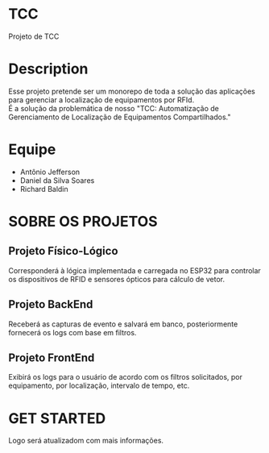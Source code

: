 # TCC
Projeto de TCC

# Description

Esse projeto pretende ser um monorepo de toda a solução das aplicações para gerenciar a localização de equipamentos por RFId.
<br>É a solução da problemática de nosso "TCC: Automatização de Gerenciamento de Localização de Equipamentos Compartilhados."

# Equipe

- Antônio Jefferson
- Daniel da Silva Soares
- Richard Baldin

# SOBRE OS PROJETOS

## Projeto Físico-Lógico

Corresponderá à lógica implementada e carregada no ESP32 para controlar os dispositivos de RFID e sensores ópticos para cálculo de vetor.

## Projeto BackEnd

Receberá as capturas de evento e salvará em banco, posteriormente fornecerá os logs com base em filtros.

## Projeto FrontEnd

Exibirá os logs para o usuário de acordo com os filtros solicitados, por equipamento, por localização, intervalo de tempo, etc.

# GET STARTED

Logo será atualizadom com mais informações.


